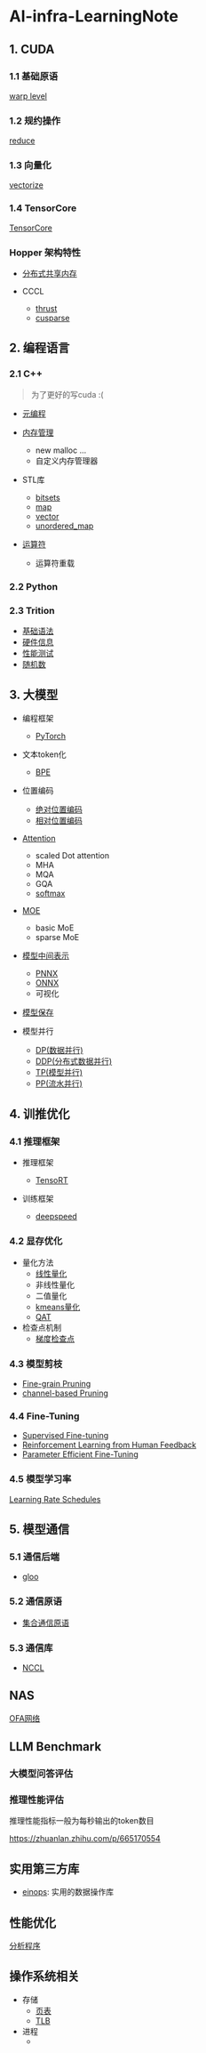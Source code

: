 # AI-infra-LearningNote
## 1. CUDA

### 1.1 基础原语

[warp level](./cuda/primitives/warp/README.md)


### 1.2 规约操作

[reduce](./cuda/reduce/README.md)


### 1.3 向量化

[vectorize](./cuda/vectorize/)

### 1.4 TensorCore

[TensorCore](./cuda/tensorCore/README.md)

### Hopper 架构特性

- [分布式共享内存](./cuda/hopper/DistributedSM/README.md)

- CCCL
    - [thrust](./cuda/cccl/thrust/README.md)
    - [cusparse](./cuda/cccl/cusparse/README.md)
    
## 2. 编程语言

### 2.1 C++

> 为了更好的写cuda :(

- [元编程](./lang/cpp/metaprogam/README.md)
- [内存管理](./lang/cpp/memory/README.md)
    - new malloc ...
    - 自定义内存管理器
- STL库
    - [bitsets](./lang/cpp/stl/bitsets/README.md)
    - [map](./lang/cpp/stl/map/README.md)
    - [vector](./lang/cpp/stl/vector/README.md)
    - [unordered_map](./lang/cpp/stl/unordered_map/README.md)

- [运算符](./lang/cpp/operator/README.md)
    - 运算符重载

### 2.2 Python

### 2.3 Trition

- [基础语法](./lang/Triton/basic/README.md)
- [硬件信息](./lang/Triton/hardware/README.md)
- [性能测试]()
- [随机数](./lang/Triton/random/README.md)

## 3. 大模型
- 编程框架
    - [PyTorch](./pytorch/README.md)
- 文本token化
    - [BPE](./tokenizer/BPE/README.md)
- 位置编码
    - [绝对位置编码](./position_encode/absolute/README.md)
    - [相对位置编码]()
- [Attention](./LLMArch/Attention/README.md)
    - scaled Dot attention
    - MHA
    - MQA
    - GQA
    - [softmax](./LLMArch/Attention/)
- [MOE](./LLMArch/MoE/README.md)
    - basic MoE
    - sparse MoE

- [模型中间表示](./IR/README.md)
    - [PNNX](./IR/PNNX/README.md)
    - [ONNX](./IR/ONNX/README.md)
    - 可视化

- [模型保存](./model/save_load/README.md)

- 模型并行
    - [DP(数据并行)](./parallel/DP/README.md)
    - [DDP(分布式数据并行)](./parallel/DDP/README.md)
    - [TP(模型并行)](./parallel/TP/README.md)
    - [PP(流水并行)](./parallel/PP/README.md)
## 4. 训推优化

### 4.1 推理框架

- 推理框架
    - [TensoRT](./interferce/TensorRT/README.md)

- 训练框架
    - [deepspeed](./framework/deepspeed/README.md)
    
### 4.2 显存优化

- 量化方法
    - [线性量化](./quant/linearQuant/README.md)
    - 非线性量化
    - 二值量化
    - [kmeans量化](./quant/kmeans/README.md)
    - [QAT](./quant/QAT/README.md)
- 检查点机制
    - [梯度检查点](./train/LowMem/checkpoint/README.md)

### 4.3 模型剪枝

- [Fine-grain Pruning](./inference/prune/fine-grain/README.md)
- [channel-based Pruning](./inference/prune/channel-based/README.md)

### 4.4 Fine-Tuning

- [Supervised Fine-tuning](./train/Fine-tuning/SFT/README.md)
- [Reinforcement Learning from Human Feedback](./train/Fine-tuning/RLHF/README.md)
- [Parameter Efficient Fine-Tuning](./train/Fine-tuning/DPO/README.md)

### 4.5 模型学习率

[Learning Rate Schedules](./model/learningRT/README.md)

## 5. 模型通信

### 5.1 通信后端

- [gloo](./comm/backend/gloo/README.md)


### 5.2 通信原语

- [集合通信原语](./comm/collectivate/README.md)

### 5.3 通信库

- [NCCL](./comm/CCL/NCCL/README.md)

## NAS

[OFA网络](./NAS/README.md)

## LLM Benchmark

### 大模型问答评估

### 推理性能评估

推理性能指标一般为每秒输出的token数目

https://zhuanlan.zhihu.com/p/665170554


## 实用第三方库

- [einops](./third_party/einops/README.md): 实用的数据操作库

## 性能优化

[分析程序](./profile/improve/README.md)


## 操作系统相关

- 存储
    - [页表](./system/memory/pagetable.md)
    - [TLB](./system/memory/tlb.md)
- 进程
    - []()